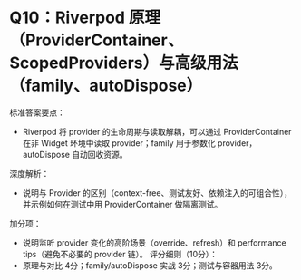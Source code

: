 # Q10：Riverpod 原理（ProviderContainer、ScopedProviders）与高级用法（family、autoDispose）

标准答案要点：
- Riverpod 将 provider 的生命周期与读取解耦，可以通过 ProviderContainer 在非 Widget 环境中读取 provider；family 用于参数化 provider，autoDispose 自动回收资源。

深度解析：
- 说明与 Provider 的区别（context-free、测试友好、依赖注入的可组合性），并示例如何在测试中用 ProviderContainer 做隔离测试。

加分项：
- 说明监听 provider 变化的高阶场景（override、refresh）和 performance tips（避免不必要的 provider 链）。
评分细则（10分）：
- 原理与对比 4分；family/autoDispose 实战 3分；测试与容器用法 3分。
